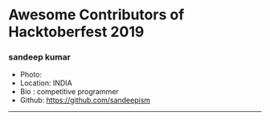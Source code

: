 # Awesome Contributors of Hacktoberfest 2019

### sandeep kumar
- Photo: 
- Location: INDIA
- Bio : competitive programmer
- Github: https://github.com/sandeepism

-----------

